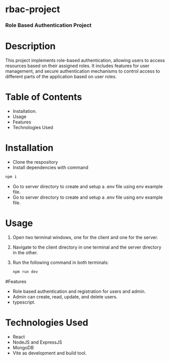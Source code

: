# rbac-project
### Role Based Authentication Project

# Description
This project implements role-based authentication, allowing users to access resources based on their assigned roles. It includes features for user management, and secure authentication mechanisms to control access to different parts of the application based on user roles.

# Table of Contents

- Installation.
- Usage
- Features
- Technologies Used

# Installation

- Clone the respository
- Install dependencies with command

```sh
npm i
```

- Go to server directory to create and setup a .env file using env example file.
- Go to server directory to create and setup a .env file using env example file.

# Usage

1. Open two terminal windows, one for the client and one for the server.
2. Navigate to the client directory in one terminal and the server directory in the other.

3. Run the following command in both terminals:

   ```sh
   npm run dev

#Features

- Role based authentication and registration for users and admin.
- Admin can create, read, update, and delete users.
- typescript.

# Technologies Used

- React
- NodeJS and ExpressJS
- MongoDB
- Vite as development and build tool.
